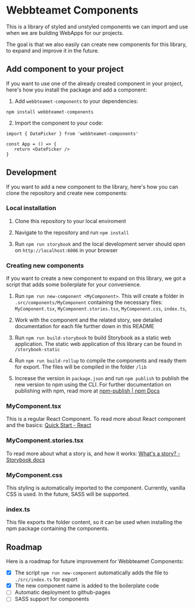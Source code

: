 # Webbteamet Components

This is a library of styled and unstyled components we can import and use when we are building WebApps for our projects.

The goal is that we also easily can create new components for this library, to expand and improve it in the future.

## Add component to your project

If you want to use one of the already created component in your project, here's how you install the package and add a component:

1. Add `webbteamet-components` to your dependencies:

```
npm install webbteamet-components
```

2. Import the component to your code:

```
import { DatePicker } from 'webbteamet-components'

const App = () => {
   return <DatePicker />
}
```

## Development

If you want to add a new component to the library, here's how you can clone the repository and create new components:

### Local installation

1. Clone this repository to your local enviroment

2. Navigate to the repository and run `npm install`

3. Run `npm run storybook` and the local development server should open on `http://localhost:6006` in your browser

### Creating new components

If you want to create a new component to expand on this library, we got a script that adds some boilerplate for your convenience.

1. Run `npm run new-component <MyComponent>`. This will create a folder in `.src/components/MyComponent` containing the necessary files:
   `MyComponent.tsx`,
   `MyComponent.stories.tsx`,
   `MyComponent.css`,
   `index.ts`,

2. Work with the component and the related story, see detailed documentation for each file further down in this README

3. Run `npm run build-storybook` to build Storybook as a static web application. The static web application of this library can be found in `/storybook-static`

4. Run `npm run build-rollup` to compile the components and ready them for export. The files will be compiled in the folder `/lib`

5. Increase the version in `package.json` and run `npm publish` to publish the new version to npm using the CLI. For further documentation on publishing with npm, read more at [npm-publish | npm Docs](https://docs.npmjs.com/cli/v10/commands/npm-publish)

### MyComponent.tsx

This is a regular React Component. To read more about React component and the basics:
[Quick Start - React](https://react.dev/learn)

### MyComponent.stories.tsx

To read more about what a story is, and how it works:
[What's a story? - Storybook docs](https://storybook.js.org/docs/get-started/whats-a-story)

### MyComponent.css

This styling is automatically imported to the component. Currently, vanilla CSS is used. In the future, SASS will be supported.

### index.ts

This file exports the folder content, so it can be used when installing the npm package containing the components.

## Roadmap

Here is a roadmap for future improvement for Webbteamet Components:

- [x] The script `npm run new-component` automatically adds the file to `./src/index.ts` for export
- [x] The new component name is added to the boilerplate code
- [ ] Automatic deployment to github-pages
- [ ] SASS support for components
